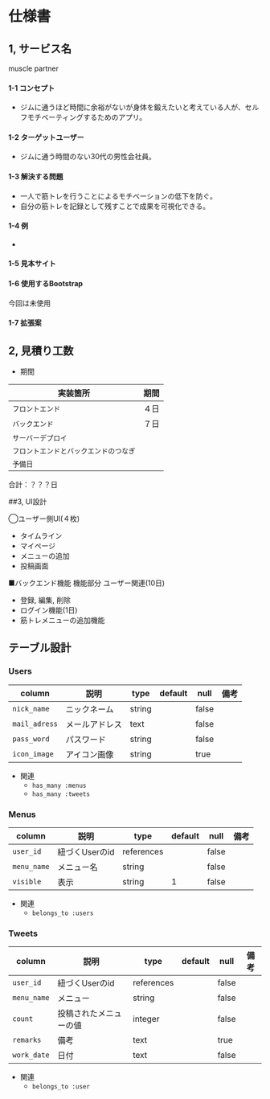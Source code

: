 # 仕様書
## 1, サービス名
muscle partner

#### 1-1 コンセプト
- ジムに通うほど時間に余裕がないが身体を鍛えたいと考えている人が、セルフモチベーティングするためのアプリ。

#### 1-2 ターゲットユーザー
- ジムに通う時間のない30代の男性会社員。

#### 1-3 解決する問題
- 一人で筋トレを行うことによるモチベーションの低下を防ぐ。
- 自分の筋トレを記録として残すことで成果を可視化できる。

#### 1-4 例
-

#### 1-5 見本サイト


#### 1-6 使用するBootstrap
今回は未使用

#### 1-7 拡張案


## 2, 見積り工数
- 期間

| 実装箇所 | 期間 |
|---|---|
| `フロントエンド` |４日|
| `バックエンド` |７日|
| `サーバーデプロイ` ||
| `フロントエンドとバックエンドのつなぎ` ||
| `予備日` ||

合計：？？？日


##3, UI設計

◯ユーザー側UI(４枚)
- タイムライン
- マイページ
- メニューの追加
- 投稿画面

■バックエンド機能
機能部分
ユーザー関連(10日)
- 登録, 編集, 削除
- ログイン機能(1日)
- 筋トレメニューの追加機能

## テーブル設計

### Users

|column|説明|type|default|null|備考|
|---|---|---|---|---|---|
| `nick_name` | ニックネーム | string |  | false | |
| `mail_adress` | メールアドレス | text | | false | |
| `pass_word` | パスワード | string | | false | |
| `icon_image` | アイコン画像 | string | | true | |

- 関連
  - `has_many :menus`
  - `has_many :tweets`

### Menus
| column | 説明 | type | default | null | 備考 |
|---|---|---|---|---|---|
| `user_id` | 紐づくUserのid | references | | false | |
| `menu_name` | メニュー名 | string | | false | |
| `visible` | 表示 | string | 1 | false | |


- 関連
  - `belongs_to :users`


### Tweets

| column | 説明 | type | default | null | 備考 |
|---|---|---|---|---|---|
| `user_id` | 紐づくUserのid | references | | false | |
| `menu_name` | メニュー | string |  | false | |
| `count` | 投稿されたメニューの値 | integer | | false | |
| `remarks` | 備考 | text | | true | |
| `work_date` | 日付 | text | | false | |


- 関連
  - `belongs_to :user`
